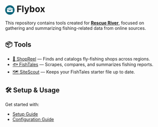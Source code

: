 # <img src="client/public/images/tb_icon.ico" alt="Flybox Logo" width="30" style="vertical-align: middle;"/> Flybox

This repository contains tools created for **[Rescue River](https://rescueriver.com/)**, focused on gathering and summarizing fishing-related data from online sources.

## 📦 Tools

- [🎣 ShopReel](docs/overview.md#-shopreel) — Finds and catalogs fly-fishing shops across regions.
- [🐟 FishTales](docs/overview.md#-fishtales) — Scrapes, compares, and summarizes fishing reports.
- [🗺️ SiteScout](docs/overview.md#-sitescout) — Keeps your FishTales starter file up to date.

## 🛠️ Setup & Usage

Get started with:

- [Setup Guide](docs/setup.md)
- [Configuration Guide](docs/config.md)
